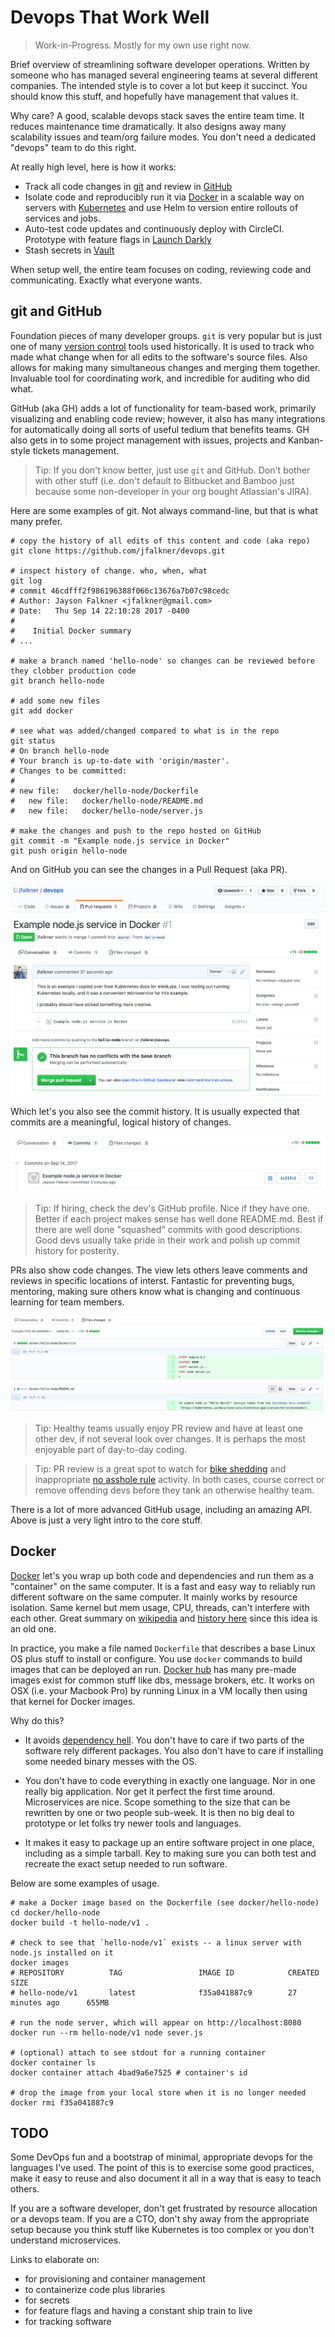 # Devops That Work Well

> Work-in-Progress. Mostly for my own use right now.

Brief overview of streamlining software developer operations. Written by someone who has managed several engineering teams at several different companies. The intended style is to cover a lot but keep it succinct. You should know this stuff, and hopefully have management that values it.

Why care? A good, scalable devops stack saves the entire team time. It reduces maintenance time dramatically. It also designs away many scalability issues and team/org failure modes. You don't need a dedicated "devops" team to do this right.

At really high level, here is how it works:

* Track all code changes in [git](https://git-scm.com/) and review in [GitHub](https://github.com/)
* Isolate code and reproducibly run it via [Docker](https://www.docker.com/) in a scalable way on servers with [Kubernetes](https://kubernetes.io/docs/home/) and use Helm to version entire rollouts of services and jobs.
* Auto-test code updates and continuously deploy with CircleCI. Prototype with feature flags in [Launch Darkly](https://launchdarkly.com/)
* Stash secrets in [Vault](https://www.vaultproject.io/)

When setup well, the entire team focuses on coding, reviewing code and communicating. Exactly what everyone wants.

## git and GitHub

Foundation pieces of many developer groups. `git` is very popular but is just one of many [version control](https://en.wikipedia.org/wiki/Version_control) tools used historically. It is used to track who made what change when for all edits to the software's source files. Also allows for making many simultaneous changes and merging them together. Invaluable tool for coordinating work, and incredible for auditing who did what.

GitHub (aka GH) adds a lot of functionality for team-based work, primarily visualizing and enabling code review; however, it also has many integrations for automatically doing all sorts of useful tedium that benefits teams. GH also gets in to some project management with issues, projects and Kanban-style tickets management. 

> Tip: If you don't know better, just use `git` and GitHub. Don't bother with other stuff (i.e. don't default to Bitbucket and Bamboo just because some non-developer in your org bought Atlassian's JIRA).

Here are some examples of git. Not always command-line, but that is what many prefer.

```
# copy the history of all edits of this content and code (aka repo)
git clone https://github.com/jfalkner/devops.git

# inspect history of change. who, when, what
git log
# commit 46cdfff2f986196388f066c13676a7b07c98cedc
# Author: Jayson Falkner <jfalkner@gmail.com>
# Date:   Thu Sep 14 22:10:28 2017 -0400
#
#    Initial Docker summary
# ...

# make a branch named 'hello-node' so changes can be reviewed before they clobber production code
git branch hello-node

# add some new files
git add docker

# see what was added/changed compared to what is in the repo
git status
# On branch hello-node
# Your branch is up-to-date with 'origin/master'.
# Changes to be committed:
#
# new file:   docker/hello-node/Dockerfile
#	new file:   docker/hello-node/README.md
#	new file:   docker/hello-node/server.js

# make the changes and push to the repo hosted on GitHub
git commit -m "Example node.js service in Docker"
git push origin hello-node
```

And on GitHub you can see the changes in a Pull Request (aka PR). 

![Example PR](docs/github/hello-node_PR.png)

Which let's you also see the commit history. It is usually expected that commits are a meaningful, logical history of changes.

![Example Commits](docs/github/hello-node_commit.png)

> Tip: If hiring, check the dev's GitHub profile. Nice if they have one. Better if each project makes sense has well done README.md. Best if there are well done "squashed" commits with good descriptions. Good devs usually take pride in their work and polish up commit history for posterity.

PRs also show code changes. The view lets others leave comments and reviews in specific locations of interst. Fantastic for preventing bugs, mentoring, making sure others know what is changing and continuous learning for team members.

![Example Changes](docs/github/hello-node_changes.png)

> Tip: Healthy teams usually enjoy PR review and have at least one other dev, if not several look over changes. It is perhaps the most enjoyable part of day-to-day coding.

> Tip: PR review is a great spot to watch for [bike shedding](http://whatis.techtarget.com/definition/Parkinsons-law-of-triviality-bikeshedding) and inappropriate [no asshole rule](https://en.wikipedia.org/wiki/The_No_Asshole_Rule) activity. In both cases, course correct or remove offending devs before they tank an otherwise healthy team.

There is a lot of more advanced GitHub usage, including an amazing API. Above is just a very light intro to the core stuff.

## Docker

[Docker](https://docs.docker.com/engine/) let's you wrap up both code and dependencies and run them as a "container" on the same computer. It is a fast and easy way to reliably run different software on the same computer. It mainly works by resource isolation. Same kernel but mem usage, CPU, threads, can't interfere with each other. Great summary on [wikipedia](https://en.wikipedia.org/wiki/Docker_(software)) and [history here](https://blog.aquasec.com/a-brief-history-of-containers-from-1970s-chroot-to-docker-2016) since this idea is an old one.

In practice, you make a file named `Dockerfile` that describes a base Linux OS plus stuff to install or configure. You use `docker` commands to build images that can be deployed an run. [Docker hub](https://hub.docker.com/) has many pre-made images exist for common stuff like dbs, message brokers, etc. It works on OSX (i.e. your Macbook Pro) by running Linux in a VM locally then using that kernel for Docker images.

Why do this?

* It avoids [dependency hell](https://en.wikipedia.org/wiki/Dependency_hell). You don't have to care if two parts of the software rely different packages. You also don't have to care if installing some needed binary messes with the OS.

* You don't have to code everything in exactly one language. Nor in one really big application. Nor get it perfect the first time around. Microservices are nice. Scope something to the size that can be rewritten by one or two people sub-week. It is then no big deal to prototype or let folks try newer tools and languages.

* It makes it easy to package up an entire software project in one place, including as a simple tarball. Key to making sure you can both test and recreate the exact setup needed to run software.

Below are some examples of usage.

```
# make a Docker image based on the Dockerfile (see docker/hello-node)
cd docker/hello-node
docker build -t hello-node/v1 .

# check to see that `hello-node/v1` exists -- a linux server with node.js installed on it
docker images
# REPOSITORY          TAG                 IMAGE ID            CREATED             SIZE
# hello-node/v1       latest              f35a041887c9        27 minutes ago      655MB

# run the node server, which will appear on http://localhost:8080
docker run --rm hello-node/v1 node sever.js

# (optional) attach to see stdout for a running container
docker container ls
docker container attach 4bad9a6e7525 # container's id

# drop the image from your local store when it is no longer needed
docker rmi f35a041887c9
```

## TODO

Some DevOps fun and a bootstrap of minimal, appropriate devops for the languages I've used. The point of this is to exercise some good practices, make it easy to reuse and also document it all in a way that is easy to teach others.

If you are a software developer, don't get frustrated by resource allocation or a devops team. If you are a CTO, don't shy away from the appropriate setup because you think stuff like Kubernetes is too complex or you don't understand microservices.

Links to elaborate on:

*  for provisioning and container management
  *  to containerize code plus libraries
*  for secrets
*  for feature flags and having a constant ship train to live
*  for tracking software
